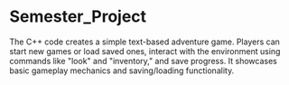 # Semester_Project
The C++ code creates a simple text-based adventure game. Players can start new games or load saved ones, interact with the environment using commands like "look" and "inventory," and save progress. It showcases basic gameplay mechanics and saving/loading functionality.
